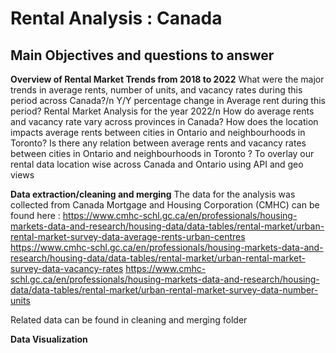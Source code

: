 # Rental Analysis : Canada
## Main Objectives and questions to answer
**Overview of Rental Market Trends from 2018 to 2022**
What were the major trends in average rents, number of units, and vacancy rates during this period across Canada?/n
Y/Y percentage change in Average rent during this period?
Rental Market Analysis for the year 2022/n
How do average rents and vacancy rate vary across provinces in Canada?
How does the location impacts average rents between  cities in Ontario and neighbourhoods in Toronto?
Is there any  relation between average rents and vacancy rates between cities in Ontario and neighbourhoods in Toronto ?
To overlay our rental data location wise across Canada and Ontario using API and geo views

**Data extraction/cleaning and merging**
The data for the analysis was collected from Canada Mortgage and Housing Corporation (CMHC) can be found here :
https://www.cmhc-schl.gc.ca/en/professionals/housing-markets-data-and-research/housing-data/data-tables/rental-market/urban-rental-market-survey-data-average-rents-urban-centres
https://www.cmhc-schl.gc.ca/en/professionals/housing-markets-data-and-research/housing-data/data-tables/rental-market/urban-rental-market-survey-data-vacancy-rates
https://www.cmhc-schl.gc.ca/en/professionals/housing-markets-data-and-research/housing-data/data-tables/rental-market/urban-rental-market-survey-data-number-units

Related data can be found in cleaning and merging folder

**Data Visualization**